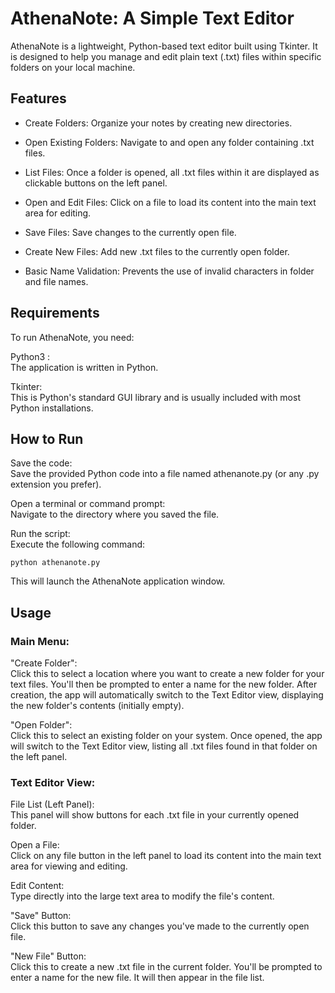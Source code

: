 # AthenaNote: A Simple Text Editor

AthenaNote is a lightweight, Python-based text editor built using Tkinter. It is designed to help you manage and edit plain text (.txt) files within specific folders on your local machine.
## Features
- Create Folders: Organize your notes by creating new directories.
  
- Open Existing Folders: Navigate to and open any folder containing .txt files.
  
- List Files: Once a folder is opened, all .txt files within it are displayed as clickable buttons on the left panel.

- Open and Edit Files: Click on a file to load its content into the main text area for editing.

- Save Files: Save changes to the currently open file.

- Create New Files: Add new .txt files to the currently open folder.

- Basic Name Validation: Prevents the use of invalid characters in folder and file names.

## Requirements

To run AthenaNote, you need:

Python3 : </br>
The application is written in Python.

Tkinter: </br>
This is Python's standard GUI library and is usually included with most Python installations.

## How to Run
Save the code: </br>
Save the provided Python code into a file named athenanote.py (or any .py extension you prefer).

Open a terminal or command prompt: </br>
Navigate to the directory where you saved the file.

Run the script: </br>
Execute the following command:

```
python athenanote.py
```

This will launch the AthenaNote application window.

## Usage

### Main Menu:

"Create Folder": </br>
Click this to select a location where you want to create a new folder for your text files. You'll then be prompted to enter a name for the new folder. After creation, the app will automatically switch to the Text Editor view, displaying the new folder's contents (initially empty).

"Open Folder": </br>
Click this to select an existing folder on your system. Once opened, the app will switch to the Text Editor view, listing all .txt files found in that folder on the left panel.

### Text Editor View:
File List (Left Panel): </br>
This panel will show buttons for each .txt file in your currently opened folder.

Open a File: </br>
Click on any file button in the left panel to load its content into the main text area for viewing and editing.

Edit Content: </br>
Type directly into the large text area to modify the file's content.

"Save" Button: </br>
Click this button to save any changes you've made to the currently open file.

"New File" Button: </br>
Click this to create a new .txt file in the current folder. You'll be prompted to enter a name for the new file. It will then appear in the file list.
